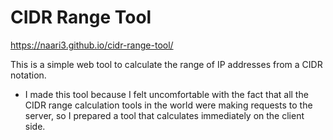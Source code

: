 # CIDR Range Tool

https://naari3.github.io/cidr-range-tool/

This is a simple web tool to calculate the range of IP addresses from a CIDR notation.

- I made this tool because I felt uncomfortable with the fact that all the CIDR range calculation tools in the world were making requests to the server, so I prepared a tool that calculates immediately on the client side.
